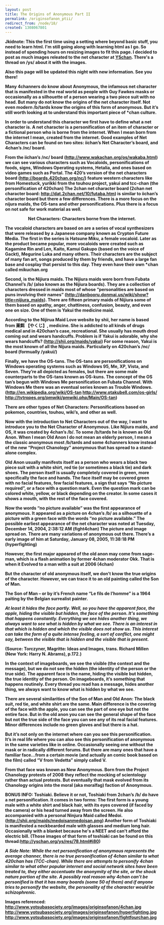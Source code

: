```yaml
---
layout: post
title: The Origins of Anonymous Part II
permalink: /originsofanon_ptii/
redirect_from: /node/18/
created: 1308067801
---
```

<b>Jkidnote: This the first time using a setting where beyond basic stuff, you need to learn html. I'm still going along with learning html as I go. So instead of spending hours on resizing images to fit this page. I decided to post as much images releated to the net character at <a href=http://www.yschan.org>YSchan</a>. There's a thread on /ys/ about it with the images.

<b>Also this page will be updated this night with new information. See you there! </b>

Many 4channers do know about Anonymous, the infamous net character that is manifested in the real world as people with Guy Fawkes masks or occasionally as a silhouette of a person wearing a two piece suit with no head. But many do not know the origins of the net character itself. Not even modern /b/tards know the origins of this form of anonymous. But it’s still worth looking at to understand this important piece of *chan culture.

In order to understand this character we first have to define what a net character is. A net character is a personification of an item of character or a fictional person who is borne from the internet. When I mean born from the internet I mean, created from the internet. Good examples of Net Characters can be found on two sites: iichan’s Net Character’s board, and 4chan’s /nc/ board.

From the iichan’s /nc/ board (http://www.wakachan.org/os/wakaba.html) we can see various characters such as Vocaloids, personifications of foods, signs, Windows Operating systems, Hetalia, and ones based on video games such as Portal. The 420’s version of the net characters board (http://boards.420chan.org/nc/) feature western characters like from Homestuck, yurikki from the touhou project, yakui and tcc-chan (the personification of 420chan) The 2chan net character board (2chan net character board: http://dat.2chan.net/10/futaba.htm) is similar to iichan’s character board but there a few differences. There is a more focus on the nijura maids, the OS-tans and other personifications. Plus there is a focus on not safe for work material as well.

<center><b>Net Characters: Characters borne from the internet.</b></center>

The vocaloid characters are based on are a series of vocal synthesizers that were released by a Japanese company known as Crypton Future Media. The first in the series is Hatsune Miku, a female vocaloid. Later as the product became popular, more vocaloids were created such as Kagamine Rin and Len, Kaito, Kamui Gakupo (based on the voice of Gackt), Megurine Luka and many others. Their characters are the subject of many fan art, songs produced by them by friends, and have a large fan base and cosplay that persist to this day. They even have their own *chan called mikuchan.org 

Second, is the Nijiura maids. The Nijiura maids were born from Fubata Channel’s /b/ (also known as the Nijiura boards).  They are a collection of characters dressed in maids most of whose “personalities are based on puns involving their names” (http://danbooru.donmai.us/wiki/show?title=nijiura_maids). There are fifteen primary maids of Nijiura some of them based on apathy, anger, chattiness, confusion, beauty, and even one on size. One of them is Yakui the medicine maid. 

According to the Nijirua Maid Love website by shii, her name is based from  薬餌 【やくじ】, medicine. She is addicted to all kinds of drugs medical and in 420chan’s case, recreational.  She usually has mouth drool coming out and wears handcuffs.  Problem is if Yakui is adorable, why she wears handcuffs?  (http://shii.org/maids/yakui) For some reason, Yakui is the most known of all the Nijura maids. Particularly on 420chan’s /nc/ board (formually /yakui/)

Finally, we have the OS-tans. The OS-tans are personifications on Windows operating systems such as Windows 95, Me, XP, Vista, and Seven. They’re all depicted as females, but there are some male counterparts to the OS-tans known as OS-kuns. The concept of the OS tan’s begun with Windows Me personification on Fubata Channel. With Windows Me there was an eventual series known as Trouble Windows. (http://en.wikipedia.org/wiki/OS-tan http://www.otakubell.com/os-girls/ http://tvtropes.org/pmwiki/pmwiki.php/Main/OS-tan)

There are other types of Net Characters: Personifications based on pokemon, countries, touhou, wiki’s, and other as well.

 Now with the introduction to Net Characters out of the way, I want to introduce you to the Net Character of Anonymous. Like Nijiura maids, and OS, it was created by 4chan’s /b/. To some /b/tards he is known as Old Anon. When I mean Old Anon I do not mean an elderly person, I mean a the classic anonymous most /b/tards and some 4channers know instead of the new “Project Chanology” anonymous that has spread to a stand-alone complex.

Old Anon usually manifests itself as a person who wears a black two piece suit with a white shirt, red tie (or sometimes a black tie) and dark shoes. The person itself is usually completely covered in green, more specifically the face and hands. The face itself may be covered green with no facial features, few facial features, a sign that says “No picture required”, or a face with a question mark. Even the question mark can be colored white, yellow, or black depending on the creator. In some cases it shows a mouth, with the rest of the face covered.

Now the words “no picture available” was the first appearance of anonymous.  It appeared as a picture on 4chan’s /b/ as a silhouette of a picture with a green face with the words “no picture available.”  The possible earliest appearance of the net character was noted at ‎Tuesday, ‎December ‎14, ‎2004, ‏‎2:38:12 AM (fight4chan) The picture and image spread on. There are many variations of anonymous out there. There’s a early image of him at Saturday, ‎January ‎08, ‎2005, ‏‎11:38:18 PM (hyperfighting)

However, the first major appeared of the old anon may come from sage-man, which is a flash animation by former 4chan moderator Okk.  That is when it Evolved to a man with a suit at 2006 (4chan)

But the character of old anonymous itself, we don’t know the true origins of the character. However, we can trace it to an old painting called the Son of Man.

The Son of Man – or by it’s French name “Le fils de l’homme” is a 1964 paiting by the Belgian surrealist painter. 

<i>At least it hides the face partly. Well, so you have the apparent face, the apple, hiding the visible but hidden, the face of the person. It's something that happens constantly. Everything we see hides another thing, we always want to see what is hidden by what we see. There is an interest in that which is hidden and which the visible does not show us. This interest can take the form of a quite intense feeling, a sort of conflict, one might say, between the visible that is hidden and the visible that is present.</i> 

(Source: Torczyner, Magritte: Ideas and Images, trans. Richard Millen (New York: Harry N. Abrams), p.172.)

In the context of imageboards, we see the visible (the context and the message), but we do not see the hidden (the identity of the person or the true side). The apparent face is the name, hiding the visible but hidden, the true identity of the person. On imageboards, it’s something that happens routinely. Every thread you read has a message, hides another thing, we always want to know what is hidden by what we see. 

There are several similarities of the Son of Man and Old Anon: The black suit, red tie, and white shirt are the same. Main difference is the covering of the face with the apple, you can see the part of one eye but not the entire face. But in the old anon you can see the general shape of the face but not the true side of the face you can see any of its real facial features. Minor differences include no green gloves and but there is a hat.

But it’s not only on the internet where can you see this personification. It’s in real life where you can also see this personification of anonymous in the same varieties like in online. Occasionally seeing one without the mask or in radically different forums. But there are many ones that have a familiar face…from a certain movie (and actually an comic book based on the film) called “V from Vedetta” simply called V. 

From that face was known as New Anonymous. Born from the Project Chanology protests of 2008 they reflect the mocking of scientology rather than actual protests. But eventually that mask evolved from its Chanology origins into the moral (aka moralfag) faction of Anonymous.

<b>BONUS INFO</b>: Toshiaki. 
Believe it or not, Toshiaki from 2chan’s /b/ do have a net personification. It comes in two forms: The first form is a young male with a white shirt and black hair, with its eyes covered (if faced by the camera) or his head turned away from the screen. He also accompanied with a personal Ninjura Maid called Medoi.
(http://shii.org/maids/medoisanmedoisan.png) Another form of Toshiaki is manifested a neckbearded male with glasses and medium long hair. Occasionally with a blanket because he's a NEET and can't afford the electric bill. (Those images of that form of toshiaki can be found on this thread:http://yschan.org/ys/res/78.html#i80)

<i>A Side Note: While the net personification of anonymous represents the average channer, there is no true personification of 4chan similar to what 420chan has (TCC-chan). While there are attempts to personify 4chan similar to what other popular internet and social network sites have been treated to, they either accentuate the anonymity of the site, or the shock nature portion of the site. A possibly real reason why 4chan can’t be personified is that it has many boards (some 50 of them) and if anyone tries to personify the website, the personality of the character would be schizophrenic.</i>  

Images referenced:
http://www.yotsubasociety.org/images/originsofanon/4chan.jpg 
http://www.yotsubasociety.org/images/originsofanon/hyperfighting.jpg
http://www.yotsubasociety.org/images/originsofanon/fightfourchan.jpg
